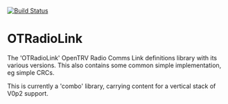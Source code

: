 [![Build Status](https://travis-ci.org/opentrv/OTRadioLink.svg?branch=master)](https://travis-ci.org/opentrv/OTRadioLink)

# OTRadioLink
The 'OTRadioLink' OpenTRV Radio Comms Link definitions library with its various versions.  This also contains some common simple implementation, eg simple CRCs.

This is currently a 'combo' library, carrying content for a vertical stack of V0p2 support.
